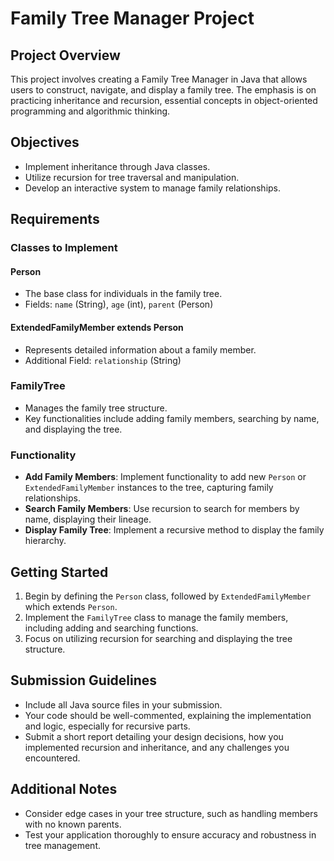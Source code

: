# Family Tree Manager Project

## Project Overview
This project involves creating a Family Tree Manager in Java that allows users to construct, navigate, and display a family tree. The emphasis is on practicing inheritance and recursion, essential concepts in object-oriented programming and algorithmic thinking.

## Objectives
- Implement inheritance through Java classes.
- Utilize recursion for tree traversal and manipulation.
- Develop an interactive system to manage family relationships.

## Requirements

### Classes to Implement

#### Person
- The base class for individuals in the family tree.
- Fields: `name` (String), `age` (int), `parent` (Person)

#### ExtendedFamilyMember extends Person
- Represents detailed information about a family member.
- Additional Field: `relationship` (String)

### FamilyTree
- Manages the family tree structure.
- Key functionalities include adding family members, searching by name, and displaying the tree.

### Functionality
- **Add Family Members**: Implement functionality to add new `Person` or `ExtendedFamilyMember` instances to the tree, capturing family relationships.
- **Search Family Members**: Use recursion to search for members by name, displaying their lineage.
- **Display Family Tree**: Implement a recursive method to display the family hierarchy.

## Getting Started
1. Begin by defining the `Person` class, followed by `ExtendedFamilyMember` which extends `Person`.
2. Implement the `FamilyTree` class to manage the family members, including adding and searching functions.
3. Focus on utilizing recursion for searching and displaying the tree structure.

## Submission Guidelines
- Include all Java source files in your submission.
- Your code should be well-commented, explaining the implementation and logic, especially for recursive parts.
- Submit a short report detailing your design decisions, how you implemented recursion and inheritance, and any challenges you encountered.

## Additional Notes
- Consider edge cases in your tree structure, such as handling members with no known parents.
- Test your application thoroughly to ensure accuracy and robustness in tree management.
